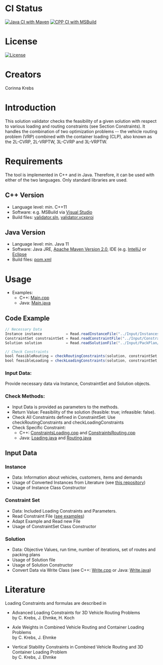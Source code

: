 # CI Status
[![Java CI with Maven](https://github.com/CorinnaKrebs/SolutionValidator/actions/workflows/maven.yml/badge.svg)](https://github.com/CorinnaKrebs/SolutionValidator/actions/workflows/maven.yml)
[![CPP CI with MSBuild](https://github.com/CorinnaKrebs/SolutionValidator/actions/workflows/msbuild.yml/badge.svg)](https://github.com/CorinnaKrebs/SolutionValidator/actions/workflows/msbuild.yml)

# License
[![License](https://img.shields.io/badge/License-Apache%202.0-blue.svg)](https://opensource.org/licenses/Apache-2.0)

# Creators
Corinna Krebs

# Introduction
This solution validator checks the feasibility of a given solution with respect to various loading and routing constraints (see Section Constraints).
It handles the combination of two optimization problems -- the vehicle routing problem (VRP) combined with the container loading (CLP), also known as the 2L-CVRP, 2L-VRPTW, 3L-CVRP and 3L-VRPTW.

# Requirements
The tool is implemented in C++ and in Java. Therefore, it can be used with either of the two languages.
Only standard libraries are used.

## C++ Version
* Language level: min. C++11
* Software: e.g. MSBuild via [Visual Studio](https://visualstudio.microsoft.com/de/)
* Build files: [validator.sln](https://github.com/CorinnaKrebs/SolutionValidator/blob/master/cpp/Validator/Validator.sln), [validator.vcxproj](https://github.com/CorinnaKrebs/SolutionValidator/blob/master/cpp/Validator/Validator.vcxproj)

## Java Version
* Language level: min. Java 11
* Software: Java JRE, [Apache Maven Version 2.0](https://maven.apache.org/), IDE (e.g. [IntelliJ](https://www.jetbrains.com/de-de/idea/) or [Eclipse](https://www.eclipse.org/downloads/)
* Build files: [pom.xml](https://github.com/CorinnaKrebs/SolutionValidator/blob/master/java/pom.xml)

# Usage
* Examples: 
  * C++: [Main.cpp](https://github.com/CorinnaKrebs/SolutionValidator/blob/master/cpp/Validator/Main.cpp)
  * Java: [Main.java](https://github.com/CorinnaKrebs/SolutionValidator/blob/master/java/src/main/java/com/threedimensionalloadingcvrp/validator/Main.java)

## Code Example

```Java
// Necessary Data
Instance instance           = Read.readInstanceFile("../Input/Instances/Krebs_Ehmke_Koch_2020/001_n020_m200_bt3.txt");
ConstraintSet constraintSet = Read.readConstraintFile("../Input/Constraint_Sets/P1.txt");
Solution solution           = Read.readSolutionFile("../Input/PackPlan/001_n020_m200_bt3_P1_1.txt", instance);

// Check Constraints
bool feasibleRouting = checkRoutingConstraints(solution, constraintSet, instance);
bool feasibleLoading = checkLoadingConstraints(solution, constraintSet, instance);
```

### Input Data: 
Provide necessary data via Instance, ConstraintSet and Solution objects.

### Check Methods: 
* Input Data is provided as parameters to the methods. 
* Return Value: Feasibility of the solution (feasible: true; infeasible: false). 
* Check All Constraints defined in ConstraintSet: Use checkRoutingConstraints and checkLoadingConstraints
* Check Specific Constraint: 
    * C++: [ConstraintsLoading.cpp](https://github.com/CorinnaKrebs/SolutionValidator/blob/master/cpp/Validator/ConstraintsLoading.cpp) and [ConstraintsRouting.cpp](https://github.com/CorinnaKrebs/SolutionValidator/blob/master/cpp/Validator/ConstraintsRouting.cpp)
    * Java: [Loading.java](https://github.com/CorinnaKrebs/SolutionValidator/blob/master/java/src/main/java/com/threedimensionalloadingcvrp/validator/constraints/Loading.java) and [Routing.java](https://github.com/CorinnaKrebs/SolutionValidator/blob/master/java/src/main/java/com/threedimensionalloadingcvrp/validator/constraints/Routing.java)

## Input Data

### Instance
* Data: Information about vehicles, customers, items and demands
* Usage of Converted Instances from Literature (see [this repository](https://github.com/CorinnaKrebs/Instances))
* Usage of Instance Class Constructor 

### Constraint Set
* Data: Included Loading Constraints and Parameters.
* Read Constraint File ([see examples](https://github.com/CorinnaKrebs/SolutionValidator/tree/master/Input/Constraint_Sets))
* Adapt Example and Read new File
* Usage of ConstraintSet Class Constructor

### Solution
* Data: Objective Values, run time, number of iterations, set of routes and packing plans
* Usage of Solution file 
* Usage of Solution Constructor 
* Convert Data via Write Class (see C++: [Write.cpp](https://github.com/CorinnaKrebs/SolutionValidator/blob/master/cpp/Validator/Write.cpp) or Java: [Write.java](https://github.com/CorinnaKrebs/SolutionValidator/blob/master/java/src/main/java/com/threedimensionalloadingcvrp/validator/Write.java))

# Literature
Loading Constraints and formulas are described in

* Advanced Loading Constraints for 3D Vehicle Routing Problems <br>
by C. Krebs, J. Ehmke, H. Koch

* Axle Weights in Combined Vehicle Routing and Container Loading Problems <br>
by C. Krebs, J. Ehmke

* Vertical Stability Constraints in Combined Vehicle Routing and 3D Container Loading Problem <br>
by C. Krebs, J. Ehmke



